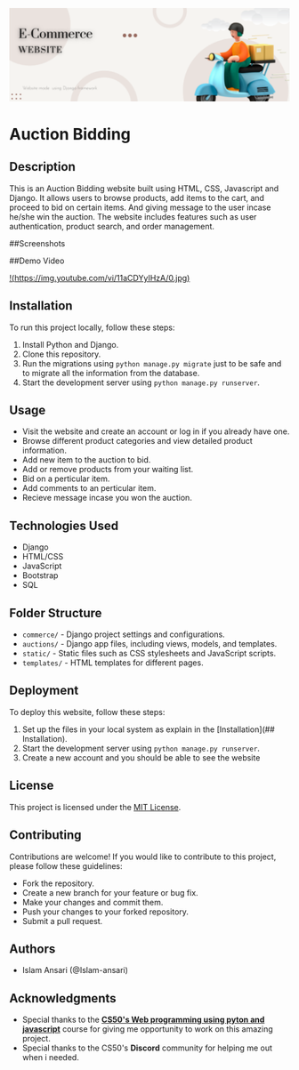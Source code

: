 <!-- Add banner here -->
![Banner](./E-Commerce.png)
# Auction Bidding

## Description
This is an Auction Bidding website built using HTML, CSS, Javascript and Django. It allows users to browse products, add items to the cart, and proceed to bid on certain items. And giving message to the user incase he/she win the auction. The website includes features such as user authentication, product search, and order management.

##Screenshots

##Demo Video

[!(https://img.youtube.com/vi/11aCDYyIHzA/0.jpg)](https://www.youtube.com/watch?v=11aCDYyIHzA)


## Installation
To run this project locally, follow these steps:
1. Install Python and Django.
2. Clone this repository.
3. Run the migrations using `python manage.py migrate` just to be safe and to migrate all the information from the database.
4. Start the development server using `python manage.py runserver`.

## Usage
- Visit the website and create an account or log in if you already have one.
- Browse different product categories and view detailed product information.
- Add new item to the auction to bid.
- Add or remove products from your waiting list.
- Bid on a perticular item.
- Add comments to an perticular item.
- Recieve message incase you won the auction.

## Technologies Used
- Django
- HTML/CSS
- JavaScript
- Bootstrap
- SQL

## Folder Structure
- `commerce/` - Django project settings and configurations.
- `auctions/` - Django app files, including views, models, and templates.
- `static/` - Static files such as CSS stylesheets and JavaScript scripts.
- `templates/` - HTML templates for different pages.

## Deployment
To deploy this website, follow these steps:
1. Set up the files in your local system as explain in the [Installation](## Installation).
2. Start the development server using `python manage.py runserver`.
3. Create a new account and you should be able to see the website

## License
This project is licensed under the [MIT License](LICENSE).

## Contributing
Contributions are welcome! If you would like to contribute to this project, please follow these guidelines:
- Fork the repository.
- Create a new branch for your feature or bug fix.
- Make your changes and commit them.
- Push your changes to your forked repository.
- Submit a pull request.

## Authors
- Islam Ansari (@Islam-ansari)

## Acknowledgments
- Special thanks to the [**CS50's Web programming using pyton and javascript**](https://cs50.harvard.edu/web/2020/) course for giving me opportunity to work on this amazing project.
- Special thanks to the CS50's **Discord** community for helping me out when i needed.

